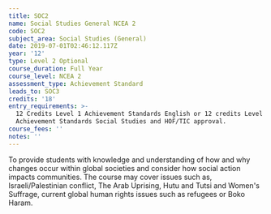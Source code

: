 ```yaml
---
title: SOC2
name: Social Studies General NCEA 2
code: SOC2
subject_area: Social Studies (General)
date: 2019-07-01T02:46:12.117Z
year: '12'
type: Level 2 Optional
course_duration: Full Year
course_level: NCEA 2
assessment_type: Achievement Standard
leads_to: SOC3
credits: '18'
entry_requirements: >-
  12 Credits Level 1 Achievement Standards English or 12 credits Level 1
  Achievement Standards Social Studies and HOF/TIC approval.
course_fees: ''
notes: ''
---
```

To provide students with knowledge and understanding of how and why changes occur within global societies and consider how social action impacts communities. The course may cover issues such as, Israeli/Palestinian conflict, The Arab Uprising, Hutu and Tutsi and Women's Suffrage, current global human rights issues such as refugees or Boko Haram.
